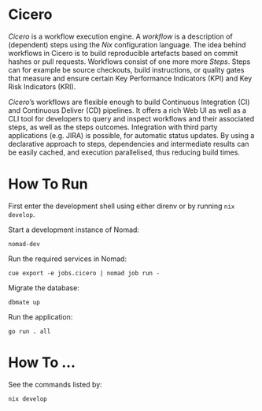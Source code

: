 # Cicero

*Cicero* is a workflow execution engine.  A *workflow* is a description of
(dependent) steps using the *Nix* configuration language. The idea behind
workflows in Cicero is to build reproducible artefacts based on commit hashes
or pull requests. Workflows consist of one more more *Steps*. Steps can for
example be source checkouts, build instructions, or quality gates that measure
and ensure certain Key Performance Indicators (KPI) and Key Risk Indicators
(KRI).

*Cicero*’s workflows are flexible enough to build Continuous Integration (CI)
and Continuous Deliver (CD) pipelines. It offers a rich Web UI as well as a CLI
tool for developers to query and inspect workflows and their associated steps,
as well as the steps outcomes. Integration with third party applications (e.g.
JIRA) is possible, for automatic status updates. By using a declarative
approach to steps, dependencies and intermediate results can be easily cached,
and execution parallelised, thus reducing build times.

# How To Run

First enter the development shell using either direnv or by running `nix develop`.

Start a development instance of Nomad:

    nomad-dev

Run the required services in Nomad:

    cue export -e jobs.cicero | nomad job run -

Migrate the database:

    dbmate up

Run the application:

    go run . all

# How To …

See the commands listed by:

```
nix develop
```
